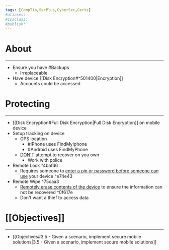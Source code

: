 ```yaml
---
tags: [CompTia,SecPlus,CyberSec,Certs]
#aliases:
#cssclass:
#publish:
---
```


# About
---
- Ensure you have #Backups
	- Irreplaceable
- Have device [[Disk Encryption#^501400|Encryption]]
	- Accounts could be accessed

# Protecting
---
- [[Disk Encryption#Full Disk Encryption|Full Disk Encryption]] on mobile device
- Setup tracking on device
	- GPS location
		- #IPhone uses FindMyIphone
		- #Android uses FindMyPhone
	- <u>DON'T</u> attempt to recover on you own
		- Work with police
- Remote Lock ^4bafd6
	- Requires someone to <u>enter a pin or password before someone can use</u> your device ^e74e43
- Remote Wipe ^75caa3
	- <u>Remotely erase contents of the device</u> to ensure the information can not be recovered ^0f617e
	- Don't want a thief to access data

# [[Objectives]]
---
- [[Objectives#3.5 - Given a scenario, implement secure mobile solutions|3.5 - Given a scenario, implement secure mobile solutions]]